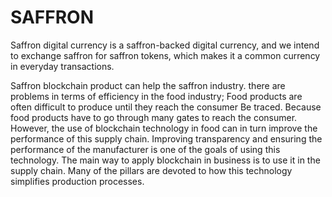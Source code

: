 # SAFFRON
Saffron digital currency is a saffron-backed digital currency, and we intend to exchange saffron for saffron tokens, which makes it a common currency in everyday transactions.

Saffron blockchain product can help the saffron industry.
there are problems in terms of efficiency in the food industry; Food products are often difficult to produce until they reach the consumer Be traced.
Because food products have to go through many gates to reach the consumer.
However, the use of blockchain technology in food can in turn improve the performance of this supply chain.
Improving transparency and ensuring the performance of the manufacturer is one of the goals of using this technology.
The main way to apply blockchain in business is to use it in the supply chain.
Many of the pillars are devoted to how this technology simplifies production processes.
